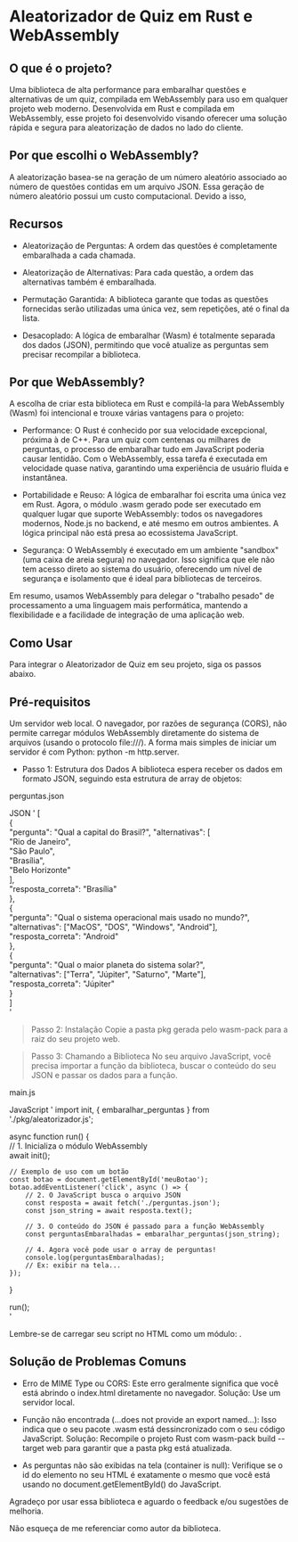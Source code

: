 # Aleatorizador de Quiz em Rust e WebAssembly
## O que é o projeto?
Uma biblioteca de alta performance para embaralhar questões e alternativas de um quiz, compilada em WebAssembly para uso em qualquer projeto web moderno. Desenvolvida em Rust e compilada em WebAssembly, esse projeto foi desenvolvido visando oferecer uma solução rápida e segura para aleatorização de dados no lado do cliente.

## Por que escolhi o WebAssembly?
A aleatorização basea-se na geração de um número aleatório associado ao número de questões contidas em um arquivo JSON. Essa geração de número aleatório possui um custo computacional. Devido a isso, 

## Recursos
* Aleatorização de Perguntas: A ordem das questões é completamente embaralhada a cada chamada.

* Aleatorização de Alternativas: Para cada questão, a ordem das alternativas também é embaralhada.

* Permutação Garantida: A biblioteca garante que todas as questões fornecidas serão utilizadas uma única vez, sem repetições, até o final da lista.

* Desacoplado: A lógica de embaralhar (Wasm) é totalmente separada dos dados (JSON), permitindo que você atualize as perguntas sem precisar recompilar a biblioteca.

## Por que WebAssembly?
A escolha de criar esta biblioteca em Rust e compilá-la para WebAssembly (Wasm) foi intencional e trouxe várias vantagens para o projeto:

* Performance: O Rust é conhecido por sua velocidade excepcional, próxima à de C++. Para um quiz com centenas ou milhares de perguntas, o processo de embaralhar tudo em JavaScript poderia causar lentidão. Com o WebAssembly, essa tarefa é executada em velocidade quase nativa, garantindo uma experiência de usuário fluida e instantânea.

* Portabilidade e Reuso: A lógica de embaralhar foi escrita uma única vez em Rust. Agora, o módulo .wasm gerado pode ser executado em qualquer lugar que suporte WebAssembly: todos os navegadores modernos, Node.js no backend, e até mesmo em outros ambientes. A lógica principal não está presa ao ecossistema JavaScript.

* Segurança: O WebAssembly é executado em um ambiente "sandbox" (uma caixa de areia segura) no navegador. Isso significa que ele não tem acesso direto ao sistema do usuário, oferecendo um nível de segurança e isolamento que é ideal para bibliotecas de terceiros.

Em resumo, usamos WebAssembly para delegar o "trabalho pesado" de processamento a uma linguagem mais performática, mantendo a flexibilidade e a facilidade de integração de uma aplicação web.

## Como Usar
Para integrar o Aleatorizador de Quiz em seu projeto, siga os passos abaixo.

## Pré-requisitos
Um servidor web local. O navegador, por razões de segurança (CORS), não permite carregar módulos WebAssembly diretamente do sistema de arquivos (usando o protocolo file:///). A forma mais simples de iniciar um servidor é com Python: python -m http.server.

* Passo 1: Estrutura dos Dados
A biblioteca espera receber os dados em formato JSON, seguindo esta estrutura de array de objetos:

perguntas.json

JSON
'
[  
  {  
    "pergunta": "Qual a capital do Brasil?",
    "alternativas": [  
      "Rio de Janeiro",  
      "São Paulo",  
      "Brasília",  
      "Belo Horizonte"  
    ],  
    "resposta_correta": "Brasília"  
  },  
  {  
    "pergunta": "Qual o sistema operacional mais usado no mundo?",  
    "alternativas": ["MacOS", "DOS", "Windows", "Android"],  
    "resposta_correta": "Android"  
  },  
  {  
    "pergunta": "Qual o maior planeta do sistema solar?",  
    "alternativas": ["Terra", "Júpiter", "Saturno", "Marte"],  
    "resposta_correta": "Júpiter"  
  }  
]  
'

> Passo 2: Instalação
Copie a pasta pkg gerada pelo wasm-pack para a raiz do seu projeto web.

> Passo 3: Chamando a Biblioteca
No seu arquivo JavaScript, você precisa importar a função da biblioteca, buscar o conteúdo do seu JSON e passar os dados para a função.

main.js

JavaScript
'
import init, { embaralhar_perguntas } from './pkg/aleatorizador.js';  

async function run() {  
    // 1. Inicializa o módulo WebAssembly  
    await init();  

    // Exemplo de uso com um botão  
    const botao = document.getElementById('meuBotao');  
    botao.addEventListener('click', async () => {  
        // 2. O JavaScript busca o arquivo JSON  
        const resposta = await fetch('./perguntas.json');  
        const json_string = await resposta.text();  
  
        // 3. O conteúdo do JSON é passado para a função WebAssembly  
        const perguntasEmbaralhadas = embaralhar_perguntas(json_string);  
          
        // 4. Agora você pode usar o array de perguntas!  
        console.log(perguntasEmbaralhadas);  
        // Ex: exibir na tela...  
    });  
}  
  
run();  
'

Lembre-se de carregar seu script no HTML como um módulo: <script type="module" src="./main.js"></script>.

## Solução de Problemas Comuns
* Erro de MIME Type ou CORS: Este erro geralmente significa que você está abrindo o index.html diretamente no navegador. Solução: Use um servidor local.

* Função não encontrada (...does not provide an export named...): Isso indica que o seu pacote .wasm está dessincronizado com o seu código JavaScript. Solução: Recompile o projeto Rust com wasm-pack build --target web para garantir que a pasta pkg está atualizada.

* As perguntas não são exibidas na tela (container is null): Verifique se o id do elemento no seu HTML é exatamente o mesmo que você está usando no document.getElementById() do JavaScript.

Agradeço por usar essa biblioteca e aguardo o feedback e/ou sugestões de melhoria.

Não esqueça de me referenciar como autor da biblioteca.
